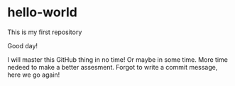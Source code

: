 # hello-world
This is my first repository

Good day!

I will master this GitHub thing in no time! Or maybe in some time. More time nedeed to make a better assesment.
Forgot to write a commit message, here we go again! 
